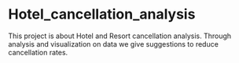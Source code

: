 # Hotel_cancellation_analysis
This project is about Hotel and Resort cancellation analysis.
Through analysis and visualization on data we give suggestions to reduce cancellation rates.
